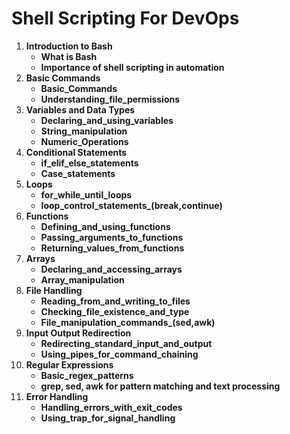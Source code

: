 # Shell Scripting For DevOps

1. **Introduction to Bash**
    - **What is Bash**
    - **Importance of shell scripting in automation**
2. **Basic Commands**
    - **Basic_Commands**
    - **Understanding_file_permissions**
3. **Variables and Data Types**
    - **Declaring_and_using_variables**
    - **String_manipulation**
    - **Numeric_Operations**
4. **Conditional Statements**
    - **if_elif_else_statements**
    - **Case_statements**
5. **Loops**
    - **for_while_until_loops**
    - **loop_control_statements_(break,continue)**
6. **Functions**
    - **Defining_and_using_functions**
    - **Passing_arguments_to_functions**
    - **Returning_values_from_functions**
7. **Arrays**
    - **Declaring_and_accessing_arrays** 
    - **Array_manipulation**
8. **File Handling**
    - **Reading_from_and_writing_to_files**
    - **Checking_file_existence_and_type**
    - **File_manipulation_commands_(sed,awk)**
9. **Input Output Redirection**
    - **Redirecting_standard_input_and_output**
    - **Using_pipes_for_command_chaining**
10. **Regular Expressions**
     - **Basic_regex_patterns**
     - **grep, sed, awk for pattern matching and text processing**
11. **Error Handling**
     - **Handling_errors_with_exit_codes**
     - **Using_trap_for_signal_handling**
    
    
    
    
    
    
    
    
    
    
    
    
    
    
    
    
    
    
    
    
    
    
    
    
    
    
    
    
    
